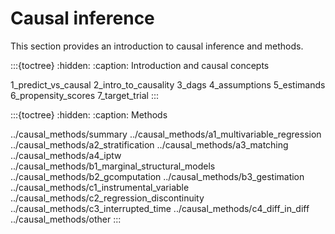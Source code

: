 # Causal inference

This section provides an introduction to causal inference and methods.

:::{toctree}
:hidden:
:caption: Introduction and causal concepts

1_predict_vs_causal
2_intro_to_causality
3_dags
4_assumptions
5_estimands
6_propensity_scores
7_target_trial
:::

:::{toctree}
:hidden:
:caption: Methods

../causal_methods/summary
../causal_methods/a1_multivariable_regression
../causal_methods/a2_stratification
../causal_methods/a3_matching
../causal_methods/a4_iptw
../causal_methods/b1_marginal_structural_models
../causal_methods/b2_gcomputation
../causal_methods/b3_gestimation
../causal_methods/c1_instrumental_variable
../causal_methods/c2_regression_discontinuity
../causal_methods/c3_interrupted_time
../causal_methods/c4_diff_in_diff
../causal_methods/other
:::